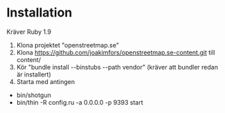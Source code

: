 # Installation

Kräver Ruby 1.9

1. Klona projektet "openstreetmap.se"
2. Klona https://github.com/joakimfors/openstreetmap.se-content.git till content/
3. Kör "bundle install --binstubs --path vendor" (kräver att bundler redan är installert)
4. Starta med antingen
  * bin/shotgun
  * bin/thin -R config.ru -a 0.0.0.0 -p 9393 start
